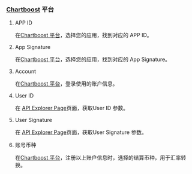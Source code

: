 ### [Chartboost](http://www.chartboost.com/) 平台
1. APP ID
   
   在[Chartboost 平台](http://www.chartboost.com/)，选择您的应用，找到对应的 APP ID。 

2. App Signature

   在[Chartboost 平台](http://www.chartboost.com/)，选择您的应用，找到对应的 App Signature。

3. Account 

   在[Chartboost 平台](http://www.chartboost.com/)，登录使用的账户信息。

4. User ID

   在 [API Explorer Page](https://dashboard.chartboost.com/tools/api)页面，获取User ID 参数。

5. User Signature

   在 [API Explorer Page](https://dashboard.chartboost.com/tools/api)页面，获取User Signature 参数。

6. 账号币种
 
   在[Chartboost 平台](http://www.chartboost.com/)，注册以上账户信息时，选择的结算币种，用于汇率转换。
